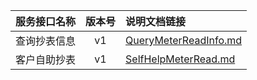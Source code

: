   
| 服务接口名称 | 版本号 | 说明文档链接 |  
| :----------------- | :-----: | :---------------- |  
| 查询抄表信息 | v1 | [QueryMeterReadInfo.md](https://github.com/Zhang-Monica/gitMd/blob/master/EpeisCust/CusComMeterServer/QueryMeterReadInfo.md) |  
| 客户自助抄表 | v1 | [SelfHelpMeterRead.md](https://github.com/Zhang-Monica/gitMd/blob/master/EpeisCust/CusComMeterServer/SelfHelpMeterRead.md) |  
  
